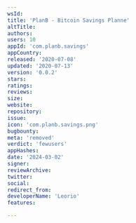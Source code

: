 ```yaml
---
wsId: 
title: 'PlanB - Bitcoin Savings Planne'
altTitle: 
authors: 
users: 10
appId: 'com.planb.savings'
appCountry: 
released: '2020-07-08'
updated: '2020-07-13'
version: '0.0.2'
stars: 
ratings: 
reviews: 
size: 
website: 
repository: 
issue: 
icon: 'com.planb.savings.png'
bugbounty: 
meta: 'removed'
verdict: 'fewusers'
appHashes: 
date: '2024-03-02'
signer: 
reviewArchive: 
twitter: 
social: 
redirect_from: 
developerName: 'Leorio'
features: 

---
```


